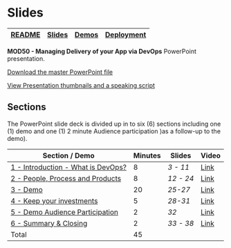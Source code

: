 # Slides

| [README](/mod50/README.md) | [Slides](/mod50/slides/README.md) | [Demos](/mod50/demos/README.md) | [Deployment](/mod50/deployment/README.md) |
| -------------------------- | --------------------------------- | ------------------------------- | ----------------------------------------- |


**MOD50 - Managing Delivery of your App via DevOps** PowerPoint presentation.

[Download the master PowerPoint file](/mod50/presentations.md)

[View Presentation thumbnails and a speaking script](script/MOD50_Speaking_Script.md)

## Sections

The PowerPoint slide deck is divided up in to six (6) sections including one (1) demo and one (1) 2 minute Audience participation )as a follow-up to the demo).

| Section / Demo                                                         | Minutes | Slides    | Video                                       |
| ---------------------------------------------------------------------- | ------- | --------- | ------------------------------------------- |
| [1 - Introduction - What is DevOps?](https://youtu.be/Ma9NulalaKk)     | 8       | _3 - 11_  | [Link](https://youtu.be/Ma9NulalaKk)        |
| [2 - People, Process and Products](https://youtu.be/Ma9NulalaKk?t=476) | 8       | _12 - 24_ | [Link](https://youtu.be/Ma9NulalaKk?t=476)  |
| [3 - Demo](https://youtu.be/Ma9NulalaKk?t=1070)                        | 20      | _25-27_   | [Link](https://youtu.be/Ma9NulalaKk?t=1070) |
| [4 - Keep your investments](https://youtu.be/Ma9NulalaKk?t=2240)       | 5       | _28-31_   | [Link](https://youtu.be/Ma9NulalaKk?t=2240) |
| [5 - Demo Audience Participation](https://youtu.be/Ma9NulalaKk?t=2556) | 2       | _32_      | [Link](https://youtu.be/Ma9NulalaKk?t=2556) |
| [6 - Summary & Closing](https://youtu.be/Ma9NulalaKk?t=2610)           | 2       | _33 - 38_ | [Link](https://youtu.be/Ma9NulalaKk?t=2610) |
| Total                                                                  | 45      |           |